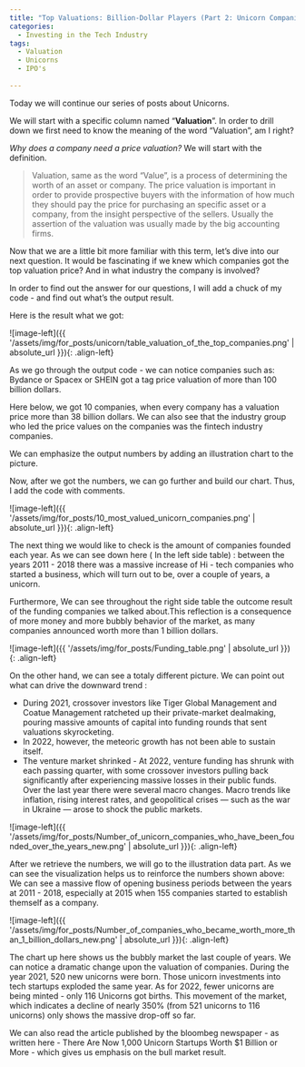 ```yaml
---
title: "Top Valuations: Billion-Dollar Players (Part 2: Unicorn Companies Series)"
categories:
  - Investing in the Tech Industry
tags:
  - Valuation
  - Unicorns
  - IPO's
  
---
```



Today we will continue our series of posts  about Unicorns. 

We will start with a specific column named “**Valuation**”. In order to drill down we first need to know the meaning of the word “Valuation”, am I right?

*Why does a company need a price valuation?* 
We will start with the definition. 

>Valuation, same as the word “Value”, is a process of determining the worth of an asset or company. The price valuation is important in order to provide prospective buyers with the information of how much they should pay the price for purchasing an specific asset or a company, from the insight perspective of the sellers. Usually the assertion of the valuation was usually made by the big accounting firms.
  
Now that we are a little bit more familiar with this term, let’s dive into our next question. 
It would be fascinating if we knew which companies got the top valuation price? And in what industry the company is involved?

In order to find out the answer for our questions, I will add a chuck of my code - and find out what’s the output result.


<script src="https://gist.github.com/AnalyticsForPleasure/42742493b2950927cd3358928478c175.js"></script>

Here is the result what we got: 

![image-left]({{ '/assets/img/for_posts/unicorn/table_valuation_of_the_top_companies.png' | absolute_url }}){: .align-left} 


As we go through the output code - we can notice companies such as: Bydance or Spacex or SHEIN got a tag price valuation of more than 100 billion dollars.

Here below, we got 10 companies, when every company has a valuation price more than 38 billion dollars.
We can also see that the  industry group  who led the price values on the companies   was the  fintech industry companies.




We can emphasize the output numbers by adding an illustration chart to the picture.

Now, after we got the numbers,  we can go further and build our chart. Thus, I add the  code with comments.

<script src="https://gist.github.com/AnalyticsForPleasure/edd0df170218a3384fd31235fb07f622.js"></script>

![image-left]({{ '/assets/img/for_posts/10_most_valued_unicorn_companies.png' | absolute_url }}){: .align-left} 

The next thing we would like to check is the amount of companies founded each year. As we can see down here ( In the left side table) :  between the years 2011 - 2018 there was a massive increase of Hi - tech companies who started a business,  which will turn out to be, over a couple  of years, a unicorn.

Furthermore, We can see throughout the right side table the outcome result of the funding companies we talked about.This reflection is a consequence of more money and more bubbly behavior of the market, as many companies announced worth more than 1 billion dollars. 


![image-left]({{ '/assets/img/for_posts/Funding_table.png' | absolute_url }}){: .align-left} 


On the other hand, we can see a totaly different picture.  We can point out what can drive the downward trend :

* During 2021, crossover investors like Tiger Global Management and Coatue Management ratcheted up their private-market dealmaking, pouring massive amounts of capital into funding rounds that sent valuations skyrocketing. 
* In 2022, however, the meteoric growth has not been able to sustain itself.
* The venture market shrinked - At 2022, venture funding has shrunk with each passing quarter, with some crossover investors pulling back significantly after experiencing massive losses in their public funds. 
Over the last year there were several macro changes. Macro trends like inflation, rising interest rates, and geopolitical crises — such as the war in Ukraine — arose to shock the public markets. 

![image-left]({{ '/assets/img/for_posts/Number_of_unicorn_companies_who_have_been_founded_over_the_years_new.png' | absolute_url }}){: .align-left}


After we retrieve the numbers, we will go to the illustration data part.
As we can see the visualization helps us to reinforce the numbers shown above: 
We can see a massive flow of opening business periods between the years at 2011 - 2018, especially at 2015 when 155 companies started to establish themself as a company. 



![image-left]({{ '/assets/img/for_posts/Number_of_companies_who_became_worth_more_than_1_billion_dollars_new.png' | absolute_url }}){: .align-left} 


The chart up here shows us the bubbly market the last couple of years. We can notice a dramatic change upon the valuation of  companies. 
During the year 2021,  520 new unicorns were born.  Those unicorn investments into tech startups exploded the same year. As for 2022,  fewer unicorns are being minted - only 116 Unicorns got births.  This movement of the market, which indicates a decline of nearly 350% (from 521 unicorns to 116 unicorns)  only shows the massive drop-off so far.

We can also read the article published by the bloombeg newspaper - as written here - There Are Now 1,000 Unicorn Startups Worth $1 Billion or More  - which gives us emphasis on the bull market result.
